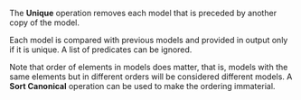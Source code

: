 The **Unique** operation removes each model that is preceded by another copy of the model.

Each model is compared with previous models and provided in output only if it is unique. A list of predicates can be ignored.

Note that order of elements in models does matter, that is, models with the same elements but in different orders will be considered different models. A **Sort Canonical** operation can be used to make the ordering immaterial.
